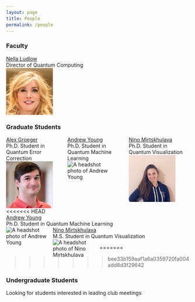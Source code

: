```yaml
---
layout: page
title: People
permalink: /people
---
```


### Faculty
<div style="width: 33%; display: table-cell;">
    <a href="https://www.linkedin.com/in/nellaludlow/">Nella Ludlow</a> <br />
    <t>Director of Quantum Computing</t> <br />
    <img src="./assets/img/people/nella-ludlow.png" align="left" alt="A headshot photo of Nella Ludlow" width="128"/>
</div>

### Graduate Students
<div style="width: 100%; display: table;">
    <div style="display: table-row">
        <div style="width: 33%; display: table-cell;">
            <a href="https://www.linkedin.com/in/alexander-h-groeger/">Alex Groeger</a> <br />
            <t>Ph.D. Student in Quantum Error Correction</t> <br />
            <img src="./assets/img/people/alex-groeger.jpg" align="left" alt="A headshot photo of Alex Groeger" width="128"/>
        </div>
        <div style="width: 33%; display: table-cell;">
            <a href="https://www.linkedin.com/in/andrew-young-a590b9161/">Andrew Young</a> <br />
            <t>Ph.D. Student in Quantum Machine Learning</t> <br />
            <img src="./assets/img/people/andrew-young.jpg" align="left" alt="A headshot photo of Andrew Young" width="128"/>
        </div>
        <div style="width: 33%; display: table-cell;">
            <a href="https://www.linkedin.com/in/nino-mirtskhulava-gali/">Nino Mirtskhulava</a> <br />
            <t>Ph.D. Student in Quantum Visualization</t> <br />
            <img src="./assets/img/people/nino-mirtskhulava.jpg" align="left" alt="A headshot photo of Nino Mirtskhulava" width="128"/>
        </div>
    </div>
</div>
<<<<<<< HEAD
<div>
    <a href="https://www.linkedin.com/in/andrew-young-a590b9161/">Andrew Young</a> <br />
    <t>Ph.D. Student in Quantum Machine Learning</t> <br />
    <img src="./assets/img/people/andrew-young.jpg" align="left" alt="A headshot photo of Andrew Young" width="128"/>
</div>
<div>
    <a href="https://www.linkedin.com/in/nino-mirtskhulava-gali/">Nino Mirtskhulava</a> <br />
    <t>M.S. Student in Quantum Visualization</t> <br />
    <img src="./assets/img/people/nino-mitskhulava.jpg" align="left" alt="A headshot photo of Nino Mirtskhulava" width="128"/>
</div>

=======
>>>>>>> bee33b159aaf1a6a0359720fa004add8d3f29642
### Undergraduate Students
Looking for students interested in leading club meetings